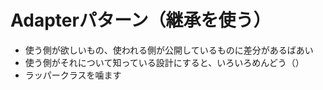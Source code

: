 # Adapterパターン（継承を使う）

- 使う側が欲しいもの、使われる側が公開しているものに差分があるばあい
- 使う側がそれについて知っている設計にすると、いろいろめんどう（）
- ラッパークラスを噛ます

